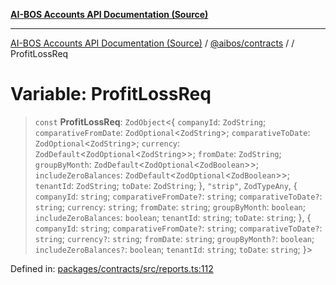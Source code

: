 [**AI-BOS Accounts API Documentation (Source)**](../../../README.md)

***

[AI-BOS Accounts API Documentation (Source)](../../../README.md) / [@aibos/contracts](../README.md) / [](../README.md) / ProfitLossReq

# Variable: ProfitLossReq

> `const` **ProfitLossReq**: `ZodObject`\<\{ `companyId`: `ZodString`; `comparativeFromDate`: `ZodOptional`\<`ZodString`\>; `comparativeToDate`: `ZodOptional`\<`ZodString`\>; `currency`: `ZodDefault`\<`ZodOptional`\<`ZodString`\>\>; `fromDate`: `ZodString`; `groupByMonth`: `ZodDefault`\<`ZodOptional`\<`ZodBoolean`\>\>; `includeZeroBalances`: `ZodDefault`\<`ZodOptional`\<`ZodBoolean`\>\>; `tenantId`: `ZodString`; `toDate`: `ZodString`; \}, `"strip"`, `ZodTypeAny`, \{ `companyId`: `string`; `comparativeFromDate?`: `string`; `comparativeToDate?`: `string`; `currency`: `string`; `fromDate`: `string`; `groupByMonth`: `boolean`; `includeZeroBalances`: `boolean`; `tenantId`: `string`; `toDate`: `string`; \}, \{ `companyId`: `string`; `comparativeFromDate?`: `string`; `comparativeToDate?`: `string`; `currency?`: `string`; `fromDate`: `string`; `groupByMonth?`: `boolean`; `includeZeroBalances?`: `boolean`; `tenantId`: `string`; `toDate`: `string`; \}\>

Defined in: [packages/contracts/src/reports.ts:112](https://github.com/pohlai88/accounts/blob/48103fb36d28b2b9bfb33472b6de2f719773cde9/packages/contracts/src/reports.ts#L112)
